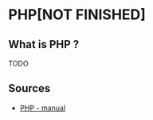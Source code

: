 # PHP[NOT FINISHED]

## What is PHP ?

TODO

## Sources

- [PHP - manual](https://www.php.net/manual/en/)
